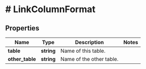 # # LinkColumnFormat

## Properties

Name | Type | Description | Notes
------------ | ------------- | ------------- | -------------
**table** | **string** | Name of this table. |
**other_table** | **string** | Name of the other table. |

